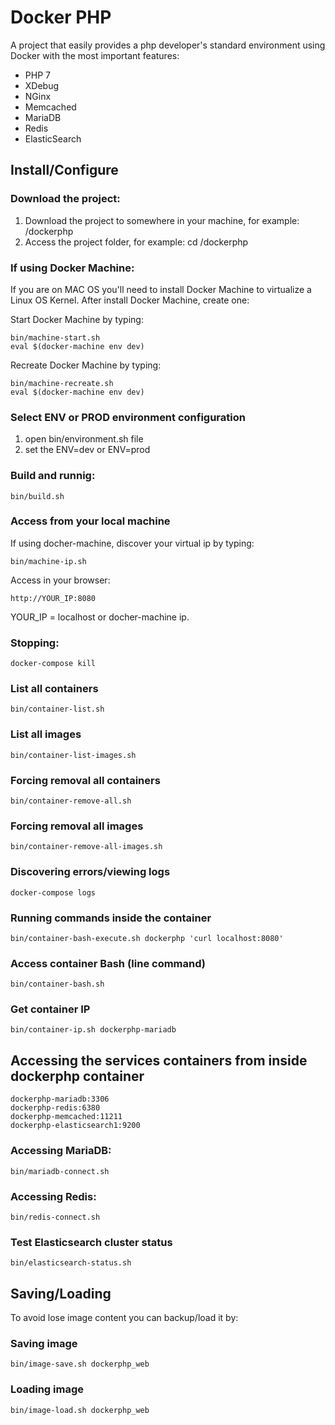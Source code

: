 # Docker PHP

A project that easily provides a php developer's standard environment using Docker with the most important features:

* PHP 7
* XDebug
* NGinx
* Memcached
* MariaDB
* Redis
* ElasticSearch

## Install/Configure

### Download the project:

1. Download the project to somewhere in your machine, for example: /dockerphp
2. Access the project folder, for example: cd /dockerphp

### If using Docker Machine:

If you are on MAC OS you'll need to install Docker Machine to virtualize a Linux OS Kernel. After install Docker Machine, create one:

Start Docker Machine by typing:

```
bin/machine-start.sh
eval $(docker-machine env dev)
```

Recreate Docker Machine by typing:

```
bin/machine-recreate.sh
eval $(docker-machine env dev)
```

### Select ENV or PROD environment configuration ####

1. open bin/environment.sh file
2. set the ENV=dev or ENV=prod

### Build and runnig:

```
bin/build.sh
```

### Access from your local machine

If using docher-machine, discover your virtual ip by typing:
```
bin/machine-ip.sh
```

Access in your browser:
```
http://YOUR_IP:8080
```

YOUR_IP = localhost or docher-machine ip.

### Stopping:

```
docker-compose kill
```

### List all containers

```
bin/container-list.sh
```

### List all images

```
bin/container-list-images.sh
```

### Forcing removal all containers

```
bin/container-remove-all.sh
```

### Forcing removal all images

```
bin/container-remove-all-images.sh
```

### Discovering errors/viewing logs

```
docker-compose logs
```

### Running commands inside the container

```
bin/container-bash-execute.sh dockerphp 'curl localhost:8080'
```

### Access container Bash (line command)

```
bin/container-bash.sh
```

### Get container IP

```
bin/container-ip.sh dockerphp-mariadb
```

## Accessing the services containers from inside dockerphp container

```
dockerphp-mariadb:3306
dockerphp-redis:6380
dockerphp-memcached:11211
dockerphp-elasticsearch1:9200
```

### Accessing MariaDB:

```
bin/mariadb-connect.sh
```

### Accessing Redis:

```
bin/redis-connect.sh
```

### Test Elasticsearch cluster status

```
bin/elasticsearch-status.sh
```

## Saving/Loading

To avoid lose image content you can backup/load it by:

### Saving image

```
bin/image-save.sh dockerphp_web
```

### Loading image

```
bin/image-load.sh dockerphp_web
```